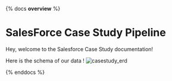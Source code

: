 {% docs __overview__ %}
# SalesForce Case Study Pipeline

Hey, welcome to the Salesforce Case Study documentation!

Here is the schema of our data !
![casestudy_erd](https://dbt-airbnb-schema.s3.ap-southeast-2.amazonaws.com/casestudy_erd.jpg)



{% enddocs %}